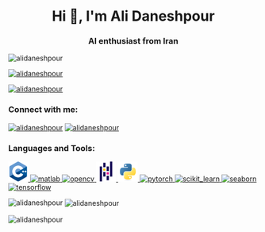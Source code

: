<h1 align="center">Hi 👋, I'm Ali Daneshpour</h1>
<h3 align="center">AI enthusiast from Iran</h3>

<p align="left"> <img src="https://komarev.com/ghpvc/?username=alidaneshpour&label=Profile%20views&color=0e75b6&style=flat" alt="alidaneshpour" /> </p>

<p align="left"> <a href="https://github.com/ryo-ma/github-profile-trophy"><img src="https://github-profile-trophy.vercel.app/?username=alidaneshpour" alt="alidaneshpour" /></a> </p>

<p align="left"> <a href="https://twitter.com/alidaneshpour" target="blank"><img src="https://img.shields.io/twitter/follow/alidaneshpour?logo=twitter&style=for-the-badge" alt="alidaneshpour" /></a> </p>

<h3 align="left">Connect with me:</h3>
<p align="left">
<a href="https://twitter.com/alidaneshpour" target="blank"><img align="center" src="https://raw.githubusercontent.com/rahuldkjain/github-profile-readme-generator/master/src/images/icons/Social/twitter.svg" alt="alidaneshpour" height="30" width="40" /></a>
<a href="https://kaggle.com/alidaneshpour" target="blank"><img align="center" src="https://raw.githubusercontent.com/rahuldkjain/github-profile-readme-generator/master/src/images/icons/Social/kaggle.svg" alt="alidaneshpour" height="30" width="40" /></a>
</p>

<h3 align="left">Languages and Tools:</h3>
<p align="left"> <a href="https://www.w3schools.com/cpp/" target="_blank" rel="noreferrer"> <img src="https://raw.githubusercontent.com/devicons/devicon/master/icons/cplusplus/cplusplus-original.svg" alt="cplusplus" width="40" height="40"/> </a> <a href="https://www.mathworks.com/" target="_blank" rel="noreferrer"> <img src="https://upload.wikimedia.org/wikipedia/commons/2/21/Matlab_Logo.png" alt="matlab" width="40" height="40"/> </a> <a href="https://opencv.org/" target="_blank" rel="noreferrer"> <img src="https://www.vectorlogo.zone/logos/opencv/opencv-icon.svg" alt="opencv" width="40" height="40"/> </a> <a href="https://pandas.pydata.org/" target="_blank" rel="noreferrer"> <img src="https://raw.githubusercontent.com/devicons/devicon/2ae2a900d2f041da66e950e4d48052658d850630/icons/pandas/pandas-original.svg" alt="pandas" width="40" height="40"/> </a> <a href="https://www.python.org" target="_blank" rel="noreferrer"> <img src="https://raw.githubusercontent.com/devicons/devicon/master/icons/python/python-original.svg" alt="python" width="40" height="40"/> </a> <a href="https://pytorch.org/" target="_blank" rel="noreferrer"> <img src="https://www.vectorlogo.zone/logos/pytorch/pytorch-icon.svg" alt="pytorch" width="40" height="40"/> </a> <a href="https://scikit-learn.org/" target="_blank" rel="noreferrer"> <img src="https://upload.wikimedia.org/wikipedia/commons/0/05/Scikit_learn_logo_small.svg" alt="scikit_learn" width="40" height="40"/> </a> <a href="https://seaborn.pydata.org/" target="_blank" rel="noreferrer"> <img src="https://seaborn.pydata.org/_images/logo-mark-lightbg.svg" alt="seaborn" width="40" height="40"/> </a> <a href="https://www.tensorflow.org" target="_blank" rel="noreferrer"> <img src="https://www.vectorlogo.zone/logos/tensorflow/tensorflow-icon.svg" alt="tensorflow" width="40" height="40"/> </a> </p>

<p><img align="left" src="https://github-readme-stats.vercel.app/api/top-langs?username=alidaneshpour&show_icons=true&locale=en&layout=compact" alt="alidaneshpour" /></p>

<p>&nbsp;<img align="center" src="https://github-readme-stats.vercel.app/api?username=alidaneshpour&show_icons=true&locale=en" alt="alidaneshpour" /></p>

<p><img align="center" src="https://github-readme-streak-stats.herokuapp.com/?user=alidaneshpour&" alt="alidaneshpour" /></p>

